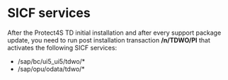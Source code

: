 # SICF services

After the Protect4S TD initial installation and after every support package update, you need to run post installation transaction **/n/TDWO/PI** that activates the following SICF services:

* /sap/bc/ui5\_ui5/tdwo/\*
* /sap/opu/odata/tdwo/\*
